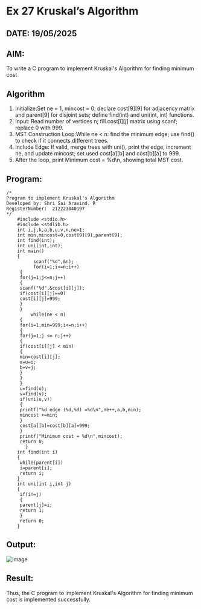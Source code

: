 # Ex 27 Kruskal’s Algorithm
## DATE: 19/05/2025
## AIM:
To write a C program to implement Kruskal's Algorithm for finding minimum cost

## Algorithm
1. Initialize:Set ne = 1, mincost = 0; declare cost[9][9] for adjacency matrix and parent[9] for disjoint sets; define find(int) and uni(int, int) functions.
2. Input: Read number of vertices n; fill cost[i][j] matrix using scanf; replace 0 with 999.
3. MST Construction Loop:While ne < n: find the minimum edge, use find() to check if it connects different trees.
4. Include Edge: If valid, merge trees with uni(), print the edge, increment ne, and update mincost; set used cost[a][b] and cost[b][a] to 999. 
5. After the loop, print Minimum cost = %d\n, showing total MST cost.  

## Program:
```
/*
Program to implement Kruskal's Algorithm
Developed by: Shri Sai Aravind. R
RegisterNumber:  212223040197
*/
    #include <stdio.h>
    #include <stdlib.h>
    int i,j,k,a,b,u,v,n,ne=1;
    int min,mincost=0,cost[9][9],parent[9];
    int find(int);
    int uni(int,int);
    int main()
    {
          scanf("%d",&n);
          for(i=1;i<=n;i++)
     {
     for(j=1;j<=n;j++)
     {
     scanf("%d",&cost[i][j]);
     if(cost[i][j]==0)
     cost[i][j]=999;
     }
     }
         while(ne < n)
     {
     for(i=1,min=999;i<=n;i++)
     {
     for(j=1;j <= n;j++)
     {
     if(cost[i][j] < min)
     {
     min=cost[i][j];
     a=u=i;
     b=v=j;
     }
     }
     }
     u=find(u);
     v=find(v);
     if(uni(u,v))
     {
     printf("%d edge (%d,%d) =%d\n",ne++,a,b,min);
     mincost +=min;
     }
     cost[a][b]=cost[b][a]=999;
     }
     printf("Minimum cost = %d\n",mincost);
     return 0;
       }
    int find(int i)
    {
     while(parent[i])
     i=parent[i];
     return i;
    }
    int uni(int i,int j)
    {
     if(i!=j)
     {
     parent[j]=i;
     return 1;
     }
     return 0;
    }

```

## Output:

![image](https://github.com/user-attachments/assets/9b4647d4-d6ea-4e41-861a-0def66a99060)

## Result:
Thus, the C program to implement Kruskal's Algorithm for finding minimum cost is implemented successfully.
